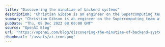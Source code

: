 ```yaml
---
title: "Discovering the minutiae of backend systems"
description: "Christian Gibson is an engineer on the Supercomputing team at OpenAI."
summary: "Christian Gibson is an engineer on the Supercomputing team at OpenAI."
pubDate: "Thu, 08 Dec 2022 08:00:00 GMT"
source: "OpenAI Blog"
url: "https://openai.com/blog/discovering-the-minutiae-of-backend-systems"
thumbnail: "/assets/ai-icon.png"
---
```


